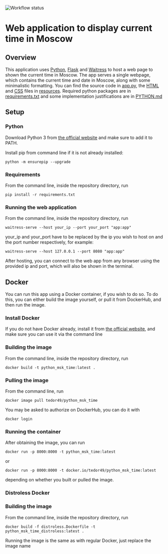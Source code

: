 ![Workflow status](https://github.com/Tedor49/S25-core-course-labs/actions/workflows/python-app.yml/badge.svg)

# Web application to display current time in Moscow

## Overview

This application uses [Python](https://www.python.org),
[Flask](https://flask.palletsprojects.com) and [Waitress](https://github.com/Pylons/waitress)
to host a web page to shown the current time in Moscow. The app serves a single webpage,
which contains the current time and date in Moscow, along with some minimalistic
formatting. You can find the source code in [app.py](app.py), the [HTML](resources/templates)
and [CSS](resources/static) files in [resources](resources). Required python packages are in
[requirements.txt](requirements.txt) and some implementation justifications are in [PYTHON.md](PYTHON.md)

## Setup

### Python

Download Python 3 from [the official website](https://www.python.org/downloads/) and make sure to add it to PATH.

Install pip from command line if it is not already installed:

```batch
python -m ensurepip --upgrade
```

### Requirements

From the command line, inside the repository directory, run

```batch
pip install -r requirements.txt
```

### Running the web application

From the command line, inside the repository directory, run

```batch
waitress-serve --host your_ip --port your_port "app:app"
```

your_ip and your_port have to be replaced by the ip you wish to host on
and the port number respectively, for example:

```batch
waitress-serve --host 127.0.0.1 --port 8080 "app:app"
```

After hosting, you can connect to the web app from any browser using
the provided ip and port, which will also be shown in the terminal.

## Docker

You can run this app using a Docker container, if you wish to do so.
To do this, you can either build the image yourself, or pull it from
DockerHub, and then run the image.

### Install Docker

If you do not have Docker already, install it from
[the official website](https://docs.docker.com/get-started/get-docker/),
and make sure you can use it via the command line

### Building the image

From the command line, inside the repository directory, run

```batch
docker build -t python_msk_time:latest .
```

### Pulling the image

From the command line, run

```batch
docker image pull tedor49/python_msk_time
```

You may be asked to authorize on DockerHub, you can do it with

```batch
docker login
```

### Running the container

After obtaining the image, you can run

```batch
docker run -p 8000:8000 -t python_msk_time:latest
```

or

```batch
docker run -p 8000:8000 -t docker.io/tedor49/python_msk_time:latest
```

depending on whether you built or pulled the image.

### Distroless Docker

### Building the image

From the command line, inside the repository directory, run

```batch
docker build -f distroless.Dockerfile -t python_msk_time_distroless:latest .
```

Running the image is the same as with regular Docker, just replace the image name
